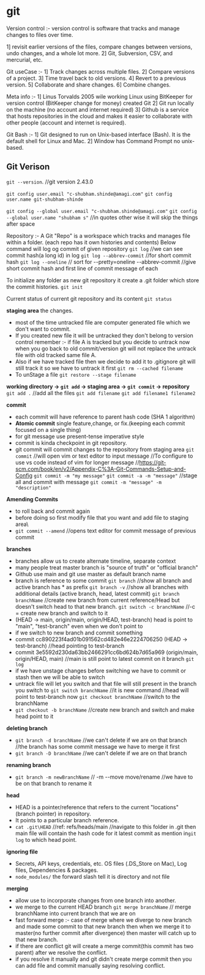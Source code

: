 # git

Version control :-
version control is software that tracks and manage changes to files over time.

1] revisit earlier versions of the files, compare changes between versions, undo changes, and a whole lot more.
2] Git, Subversion, CSV, and mercurial, etc.

Git useCase :-
1] Track changes across multiple files.
2] Compare versions of a project.
3] Time travel back to old versions.
4] Revert to a previous version.
5] Collaborate and share changes.
6] Combine changes.

Meta info :-
1] Linus Torvalds 2005 wile working Linux using BitKeeper for version control (BitKeeper change for money) created Git
2] Git run locally on the machine (no account and internet required)
3] Github is a service that hosts repositories in the cloud and makes it easier to collaborate with other people (account and internet is required).

Git Bash :-
1] Git designed to run on Unix-based interface (Bash). It is the default shell for Linux and Mac.
2] Window has Command Prompt no unix-based.

## Git Verison

`git --version`. //git version 2.43.0

`git config user.email "c-shubham.shinde@amagi.com"`
`git config user.name git-shubham-shinde`

`git config --global user.email "c-shubham.shinde@amagi.com"`
`git config --global user.name "shubham s"` //in quotes other wise it will skip the things after space

Repository :-
A Git "Repo" is a workspace which tracks and manages file within a folder. (each repo has it own histories and contents)
Below command will log og commit of given repository
`git log` //we can see commit hash(a long id) in log
`git log --abbrev-commit` //for short commit hash
`git log --oneline` // sort for --pretty=oneline --abbrev-commit //give short commit hash and first line of commit message of each

To initialize any folder as new git repository it create a .git folder which store the commit histories.
`git init`

Current status of current git repository and its content
`git status`

**staging area** the changes.

- most of the time untracked file are computer generated file which we don't want to commit.
- If you created new file it will be untracked they don't belong to version control
  remember :- if file A is tracked but you decide to untrack now when you go back to old commit/version git will not replace the untrack file with old tracked same file A.
- Also if we have tracked file then we decide to add it to .gitignore git will still track it so we have to untrack it first
  `git rm --cached filename`
- To unStage a file
  `git restore --stage filename`

**working directory -> `git add` -> staging area -> `git commit` -> repository**
`git add .` //add all the files
`git add filename`
`git add filename1 filename2`

**commit**

- each commit will have reference to parent hash code (SHA 1 algorithm)
- **Atomic commit** single feature,change, or fix.(keeping each commit focused on a single thing)
- for git message use present-tense imperative style
- commit is kinda checkpoint in git repository.
- git commit will commit changes to the repository from staging area
  `git commit` //will open vim or text editor to input message //To configure to use vs code instead of vim for longer message //https://git-scm.com/book/en/v2/Appendix-C%3A-Git-Commands-Setup-and-Config
  `git commit -m "my message"`
  `git commit -a -m "message"` //stage all and commit with message
  `git commit -m "message" -m "description"`

**Amending Commits**

- to roll back and commit again
- before doing so first modify file that you want and add file to staging area\
- `git commit --amend` //opens text editor for commit message of previous commit

**branches**

- branches allow us to create alternate timeline, separate context
- many people treat master branch is "source of truth" or "official branch"
- Github use main and git use master as default branch name
- branch is reference to some commit
  `git branch` //show all branch and active branch has \* as prefix
  `git branch -v` //show all branches with additional details (active branch, head, latest commit)
  `git branch branchName` //create new branch from current reference/Head but doesn't switch head to that new branch.
  `git switch -c branchName` //-c = create new branch and switch to it
- (HEAD -> main, origin/main, origin/HEAD, test-branch) head is point to "main", "test-branch" even when we don't point to
- if we switch to new branch and commit something
- commit cc890223f4ad01b091562cd482e46e2224706250 (HEAD -> test-branch) //head pointing to test-branch
- commit 3e5592d230da63bb2466291cc6bd624b7d65a969 (origin/main, origin/HEAD, main) //main is still point to latest commit on it branch
  `git log`
- if we have unstage changes before switching we have to commit or stash then we will be able to switch
- untrack file will let you switch and that file will still present in the branch you switch to
  `git switch branchName` //it is new command //head will point to test-branch now
  `git checkout branchName` //switch to the branchName
- `git checkout -b branchName` //create new branch and switch and make head point to it

**deleting branch**

- `git branch -d branchName` //we can't delete if we are on that branch //the branch has some commit message we have to merge it first
- `git branch -D branchName` //we can't delete if we are on that branch

**renaming branch**

- `git branch -m newBranchName` // -m --move move/rename //we have to be on that branch to rename it

**head**

- HEAD is a pointer/reference that refers to the current "locations" (branch pointer) in repository.
- It points to a particular branch reference.
- `cat .git\HEAD` //ref: refs/heads/main //navigate to this folder in .git then main file will contain the hash code for it latest commit as mention in`git log` to which head point.

**ignoring file**

- Secrets, API keys, credentials, etc. OS files (.DS_Store on Mac), Log files, Dependencies & packages.
- `node_modules/` the forward slash tell it is directory and not file

**merging**

- allow use to incorporate changes from one branch into another.
- we merge to the current HEAD branch
  `git merge branchName` // merge branchName into current branch that we are on
- fast forward merge :- case of merge where we diverge to new branch and made some commit to that new branch then when we merge it to master(no further commit after divergence) then master will catch up to that new branch.
- if there are conflict git will create a merge commit(this commit has two parent) after we resolve the conflict.
- if you resolve it manually and git didn't create merge commit then you can add file and commit manually saying resolving conflict.
